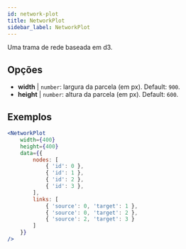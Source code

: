 ```yaml
---
id: network-plot
title: NetworkPlot
sidebar_label: NetworkPlot
---
```


Uma trama de rede baseada em d3.

## Opções

* __width__ | `number`: largura da parcela (em px). Default: `900`.
* __height__ | `number`: altura da parcela (em px). Default: `600`.


## Exemplos

```jsx live
<NetworkPlot
    width={400}
    height={400}
    data={{
        nodes: [
            { 'id': 0 },
            { 'id': 1 },
            { 'id': 2 },
            { 'id': 3 },
        ],
        links: [
            { 'source': 0, 'target': 1 },
            { 'source': 0, 'target': 2 },
            { 'source': 2, 'target': 3 }
        ]
    }}
/>
``` 

